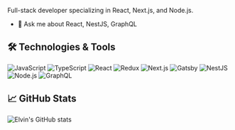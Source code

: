 Full-stack developer specializing in React, Next.js, and Node.js.

- 💬 Ask me about React, NestJS, GraphQL

## 🛠️ Technologies & Tools

![JavaScript](https://img.shields.io/badge/-JavaScript-black?style=flat-square&logo=javascript)
![TypeScript](https://img.shields.io/badge/-TypeScript-black?style=flat-square&logo=typescript)
![React](https://img.shields.io/badge/-React-black?style=flat-square&logo=react)
![Redux](https://img.shields.io/badge/-Redux-black?style=flat-square&logo=redux)
![Next.js](https://img.shields.io/badge/-Next.js-black?style=flat-square&logo=next.js)
![Gatsby](https://img.shields.io/badge/-Gatsby-black?style=flat-square&logo=gatsby)
![NestJS](https://img.shields.io/badge/-NestJS-black?style=flat-square&logo=nestjs)
![Node.js](https://img.shields.io/badge/-Node.js-black?style=flat-square&logo=node.js)
![GraphQL](https://img.shields.io/badge/-GraphQL-black?style=flat-square&logo=graphql)

## 📈 GitHub Stats

![Elvin's GitHub stats](https://github-readme-stats.vercel.app/api?username=Ek4m&show_icons=true&theme=radical)

